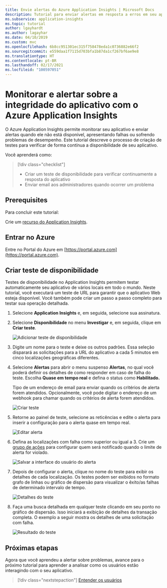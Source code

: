 ```yaml
---
title: Envie alertas do Azure Application Insights | Microsoft Docs
description: Tutorial para enviar alertas em resposta a erros em seu aplicativo usando o Azure Application Insights.
ms.subservice: application-insights
ms.topic: tutorial
author: lgayhardt
ms.author: lagayhar
ms.date: 04/10/2019
ms.custom: mvc
ms.openlocfilehash: 6b8cc951301ec315f758478eda1c0736882e66f2
ms.sourcegitcommit: e559daa1f7115d703bfa1b87da1cf267bf6ae9e8
ms.translationtype: HT
ms.contentlocale: pt-BR
ms.lasthandoff: 02/17/2021
ms.locfileid: "100597051"
---
```

# <a name="monitor-and-alert-on-application-health-with-azure-application-insights"></a>Monitorar e alertar sobre a integridade do aplicativo com o Azure Application Insights

O Azure Application Insights permite monitorar seu aplicativo e enviar alertas quando ele não está disponível, apresentando falhas ou sofrendo problemas de desempenho.  Este tutorial descreve o processo de criação de testes para verificar de forma contínua a disponibilidade de seu aplicativo.

Você aprenderá como:

> [!div class="checklist"]
> * Criar um teste de disponibilidade para verificar continuamente a resposta do aplicativo
> * Enviar email aos administradores quando ocorrer um problema

## <a name="prerequisites"></a>Prerequisites

Para concluir este tutorial:

Crie um [recurso do Application Insights](../app/create-new-resource.md).

## <a name="sign-in-to-azure"></a>Entrar no Azure

Entre no Portal do Azure em [https://portal.azure.com](https://portal.azure.com).

## <a name="create-availability-test"></a>Criar teste de disponibilidade

Testes de disponibilidade no Application Insights permitem testar automaticamente seu aplicativo de vários locais em todo o mundo.   Neste tutorial, você executará um teste de URL para garantir que o aplicativo Web esteja disponível.  Você também pode criar um passo a passo completo para testar sua operação detalhada. 

1. Selecione **Application Insights** e, em seguida, selecione sua assinatura.  

2. Selecione **Disponibilidade** no menu **Investigar** e, em seguida, clique em **Criar teste**.

    ![Adicionar teste de disponibilidade](media/tutorial-alert/add-test-001.png)

3. Digite um nome para o teste e deixe os outros padrões.  Essa seleção disparará as solicitações para a URL do aplicativo a cada 5 minutos em cinco localizações geográficas diferentes.

4. Selecione **Alertas** para abrir o menu suspenso **Alertas**, no qual você poderá definir os detalhes de como responder em caso de falha do teste. Escolha **Quase em tempo real** e defina o status como **Habilitado.**

    Tipo de um endereço de email para enviar quando os critérios de alerta forem atendidos.  Opcionalmente, você pode digitar o endereço de um webhook para chamar quando os critérios de alerta forem atendidos.

    ![Criar teste](media/tutorial-alert/create-test-001.png)

5. Retorne ao painel de teste, selecione as reticências e edite o alerta para inserir a configuração para o alerta quase em tempo real.

    ![Editar alerta](media/tutorial-alert/edit-alert-001.png)

6. Defina as localizações com falha como superior ou igual a 3. Crie um [grupo de ações](../alerts/action-groups.md) para configurar quem será notificado quando o limite de alerta for violado.

    ![Salvar a interface do usuário do alerta](media/tutorial-alert/save-alert-001.png)

7. Depois de configurar o alerta, clique no nome do teste para exibir os detalhes de cada localização. Os testes podem ser exibidos no formato grafo de linhas ou gráfico de dispersão para visualizar o êxito/as falhas de determinado intervalo de tempo.

    ![Detalhes do teste](media/tutorial-alert/test-details-001.png)

8. Faça uma busca detalhada em qualquer teste clicando em seu ponto no gráfico de dispersão. Isso iniciará a exibição de detalhes da transação completa. O exemplo a seguir mostra os detalhes de uma solicitação com falha.

    ![Resultado do teste](media/tutorial-alert/test-result-001.png)
  
## <a name="next-steps"></a>Próximas etapas

Agora que você aprendeu a alertar sobre problemas, avance para o próximo tutorial para aprender a analisar como os usuários estão interagindo com o seu aplicativo.

> [!div class="nextstepaction"]
> [Entender os usuários](./tutorial-users.md)

